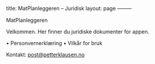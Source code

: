 title: MatPlanleggeren – Juridisk
layout: page
⸻

MatPlanleggeren

Velkommen. Her finner du juridiske dokumenter for appen.

• Personvernerklæring
• Vilkår for bruk

Kontakt: post@petterklausen.no
